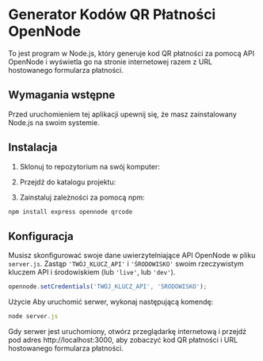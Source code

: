 # Generator Kodów QR Płatności OpenNode

To jest program w Node.js, który generuje kod QR płatności za pomocą API OpenNode i wyświetla go na stronie internetowej razem z URL hostowanego formularza płatności.

## Wymagania wstępne

Przed uruchomieniem tej aplikacji upewnij się, że masz zainstalowany Node.js na swoim systemie.

## Instalacja

1. Sklonuj to repozytorium na swój komputer:

2. Przejdź do katalogu projektu:

3. Zainstaluj zależności za pomocą npm:
```javascript
npm install express opennode qrcode
```

## Konfiguracja

Musisz skonfigurować swoje dane uwierzytelniające API OpenNode w pliku `server.js`. Zastąp `'TWÓJ_KLUCZ_API'` i `'ŚRODOWISKO'` swoim rzeczywistym kluczem API i środowiskiem (lub `'live'`, lub `'dev'`).

```javascript
opennode.setCredentials('TWÓJ_KLUCZ_API', 'ŚRODOWISKO');
```

Użycie
Aby uruchomić serwer, wykonaj następującą komendę:
```javascript
node server.js
```
Gdy serwer jest uruchomiony, otwórz przeglądarkę internetową i przejdź pod adres http://localhost:3000, aby zobaczyć kod QR płatności i URL hostowanego formularza płatności.
